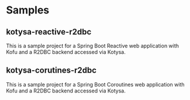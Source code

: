 # Samples

## kotysa-reactive-r2dbc
This is a sample project for a Spring Boot Reactive web application with Kofu and a R2DBC backend accessed via Kotysa.

## kotysa-corutines-r2dbc
This is a sample project for a Spring Boot Coroutines web application with Kofu and a R2DBC backend accessed via Kotysa.
